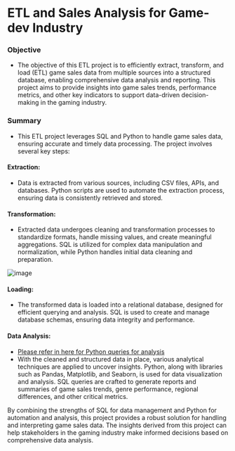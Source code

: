 # ETL and Sales Analysis for Game-dev Industry

### Objective
* The objective of this ETL project is to efficiently extract, transform, and load (ETL) game sales data from multiple sources into a structured database, enabling comprehensive data analysis and reporting. This project aims to provide insights into game sales trends, performance metrics, and other key indicators to support data-driven decision-making in the gaming industry.

### Summary
* This ETL project leverages SQL and Python to handle game sales data, ensuring accurate and timely data processing. The project involves several key steps:

#### Extraction: 
* Data is extracted from various sources, including CSV files, APIs, and databases. Python scripts are used to automate the extraction process, ensuring data is consistently retrieved and stored.

#### Transformation: 
* Extracted data undergoes cleaning and transformation processes to standardize formats, handle missing values, and create meaningful aggregations. SQL is utilized for complex data manipulation and normalization, while Python handles initial data cleaning and preparation.

![image](https://github.com/borisyalcin/data-cleaning/assets/155834534/e5bcace4-fac1-48b6-8da9-af8daf715b44)

#### Loading: 
* The transformed data is loaded into a relational database, designed for efficient querying and analysis. SQL is used to create and manage database schemas, ensuring data integrity and performance.

#### Data Analysis: 
* <a href="https://github.com/borisyalcin/data-cleaning/blob/main/.ipynb_checkpoints/Final_Notebook-checkpoint.ipynb">Please refer in here for Python queries for analysis</a>
* With the cleaned and structured data in place, various analytical techniques are applied to uncover insights. Python, along with libraries such as Pandas, Matplotlib, and Seaborn, is used for data visualization and analysis. SQL queries are crafted to generate reports and summaries of game sales trends, genre performance, regional differences, and other critical metrics.

By combining the strengths of SQL for data management and Python for automation and analysis, this project provides a robust solution for handling and interpreting game sales data. The insights derived from this project can help stakeholders in the gaming industry make informed decisions based on comprehensive data analysis.
